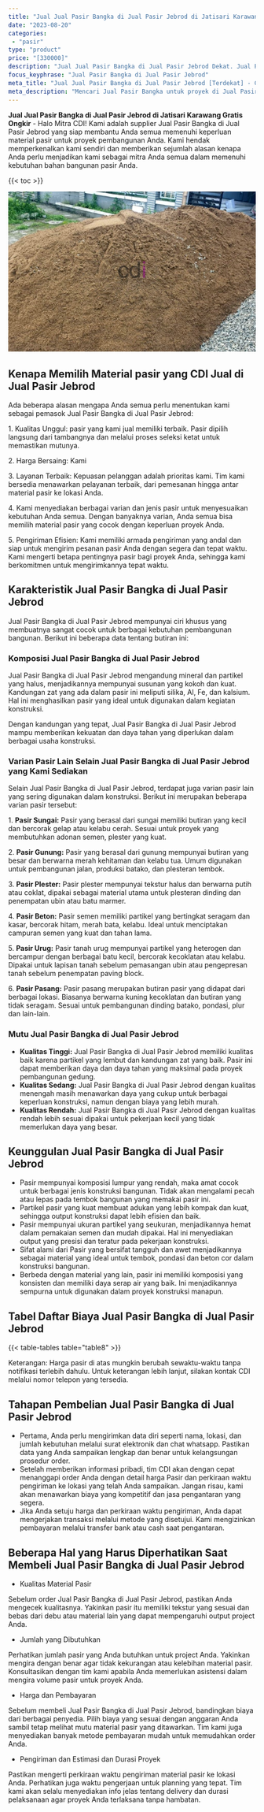 ```yaml
---
title: "Jual Jual Pasir Bangka di Jual Pasir Jebrod di Jatisari Karawang Gratis Ongkir"
date: "2023-08-20"
categories:
 - "pasir"
type: "product"
price: "[330000]"
description: "Jual Jual Pasir Bangka di Jual Pasir Jebrod Dekat. Jual Pasir Bangka ini sering dipakai dalam proyek konstruksi sebagai material adukan yang berkualitas dan halus. Hubungi kami untuk informasi lebih lanjut."
focus_keyphrase: "Jual Pasir Bangka di Jual Pasir Jebrod"
meta_title: "Jual Jual Pasir Bangka di Jual Pasir Jebrod [Terdekat] - CDI"
meta_description: "Mencari Jual Pasir Bangka untuk proyek di Jual Pasir Jebrod? Kami memiliki Jual Pasir Bangka berkualitas untuk material adukan. Dapatkan penawaran terbaik sekarang."
---
```


**Jual Jual Pasir Bangka di Jual Pasir Jebrod di Jatisari Karawang Gratis Ongkir** - Halo Mitra CDI! Kami adalah supplier Jual Pasir Bangka di Jual Pasir Jebrod yang siap membantu Anda semua memenuhi keperluan material pasir untuk proyek pembangunan Anda. Kami hendak memperkenalkan kami sendiri dan memberikan sejumlah alasan kenapa Anda perlu menjadikan kami sebagai mitra Anda semua dalam memenuhi kebutuhan bahan bangunan pasir Anda.

{{< toc >}}

![Jual Jual Pasir Bangka di Jual Pasir Jebrod di Jatisari Karawang Gratis Ongkir](/images/pasir/pasir-bangunan-01.jpg)

## Kenapa Memilih Material pasir yang CDI Jual di Jual Pasir Jebrod

Ada beberapa alasan mengapa Anda semua perlu menentukan kami sebagai pemasok Jual Pasir Bangka di Jual Pasir Jebrod:

1\.  Kualitas Unggul: pasir yang kami jual memiliki terbaik. Pasir dipilih langsung dari tambangnya dan melalui proses seleksi ketat untuk memastikan mutunya.

2\.  Harga Bersaing: Kami

3\.  Layanan Terbaik: Kepuasan pelanggan adalah prioritas kami. Tim kami bersedia menawarkan pelayanan terbaik, dari pemesanan hingga antar material pasir ke lokasi Anda.

4\.  Kami menyediakan berbagai varian dan jenis pasir untuk menyesuaikan kebutuhan Anda semua. Dengan banyaknya varian, Anda semua bisa memilih material pasir yang cocok dengan keperluan proyek Anda.

5\.  Pengiriman Efisien: Kami memiliki armada pengiriman yang andal dan siap untuk mengirim pesanan pasir Anda dengan segera dan tepat waktu. Kami mengerti betapa pentingnya pasir bagi proyek Anda, sehingga kami berkomitmen untuk mengirimkannya tepat waktu.

## Karakteristik Jual Pasir Bangka di Jual Pasir Jebrod

Jual Pasir Bangka di Jual Pasir Jebrod mempunyai ciri khusus yang membuatnya sangat cocok untuk berbagai kebutuhan pembangunan bangunan. Berikut ini beberapa data tentang butiran ini:

### Komposisi Jual Pasir Bangka di Jual Pasir Jebrod

Jual Pasir Bangka di Jual Pasir Jebrod mengandung mineral dan partikel yang halus, menjadikannya mempunyai susunan yang kokoh dan kuat. Kandungan zat yang ada dalam pasir ini meliputi silika, Al, Fe, dan kalsium. Hal ini menghasilkan pasir yang ideal untuk digunakan dalam kegiatan konstruksi.

Dengan kandungan yang tepat, Jual Pasir Bangka di Jual Pasir Jebrod mampu memberikan kekuatan dan daya tahan yang diperlukan dalam berbagai usaha konstruksi.

### Varian Pasir Lain Selain Jual Pasir Bangka di Jual Pasir Jebrod yang Kami Sediakan

Selain Jual Pasir Bangka di Jual Pasir Jebrod, terdapat juga varian pasir lain yang sering digunakan dalam konstruksi. Berikut ini merupakan beberapa varian pasir tersebut:

1\.  **Pasir Sungai:** Pasir yang berasal dari sungai memiliki butiran yang kecil dan bercorak gelap atau kelabu cerah. Sesuai untuk proyek yang membutuhkan adonan semen, plester yang kuat.

2\.  **Pasir Gunung:** Pasir yang berasal dari gunung mempunyai butiran yang besar dan berwarna merah kehitaman dan kelabu tua. Umum digunakan untuk pembangunan jalan, produksi batako, dan plesteran tembok.

3\.  **Pasir Plester:** Pasir plester mempunyai tekstur halus dan berwarna putih atau coklat, dipakai sebagai material utama untuk plesteran dinding dan penempatan ubin atau batu marmer.

4\.  **Pasir Beton:** Pasir semen memiliki partikel yang bertingkat seragam dan kasar, bercorak hitam, merah bata, kelabu. Ideal untuk menciptakan campuran semen yang kuat dan tahan lama.

5\.  **Pasir Urug:** Pasir tanah urug mempunyai partikel yang heterogen dan bercampur dengan berbagai batu kecil, bercorak kecoklatan atau kelabu. Dipakai untuk lapisan tanah sebelum pemasangan ubin atau pengepresan tanah sebelum penempatan paving block.

6\.  **Pasir Pasang:** Pasir pasang merupakan butiran pasir yang didapat dari berbagai lokasi. Biasanya berwarna kuning kecoklatan dan butiran yang tidak seragam. Sesuai untuk pembangunan dinding batako, pondasi, plur dan lain-lain.

### Mutu Jual Pasir Bangka di Jual Pasir Jebrod

*   **Kualitas Tinggi:** Jual Pasir Bangka di Jual Pasir Jebrod memiliki kualitas baik karena partikel yang lembut dan kandungan zat yang baik. Pasir ini dapat memberikan daya dan daya tahan yang maksimal pada proyek pembangunan gedung.
*   **Kualitas Sedang:** Jual Pasir Bangka di Jual Pasir Jebrod dengan kualitas menengah masih menawarkan daya yang cukup untuk berbagai keperluan konstruksi, namun dengan biaya yang lebih murah.
*   **Kualitas Rendah:** Jual Pasir Bangka di Jual Pasir Jebrod dengan kualitas rendah lebih sesuai dipakai untuk pekerjaan kecil yang tidak memerlukan daya yang besar.

## Keunggulan Jual Pasir Bangka di Jual Pasir Jebrod

*   Pasir mempunyai komposisi lumpur yang rendah, maka amat cocok untuk berbagai jenis konstruksi bangunan. Tidak akan mengalami pecah atau lepas pada tembok bangunan yang memakai pasir ini.
*   Partikel pasir yang kuat membuat adukan yang lebih kompak dan kuat, sehingga output konstruksi dapat lebih efisien dan baik.
*   Pasir mempunyai ukuran partikel yang seukuran, menjadikannya hemat dalam pemakaian semen dan mudah dipakai. Hal ini menyediakan output yang presisi dan teratur pada pekerjaan konstruksi.
*   Sifat alami dari Pasir yang bersifat tangguh dan awet menjadikannya sebagai material yang ideal untuk tembok, pondasi dan beton cor dalam konstruksi bangunan.
*   Berbeda dengan material yang lain, pasir ini memiliki komposisi yang konsisten dan memiliki daya serap air yang baik. Ini menjadikannya sempurna untuk digunakan dalam proyek konstruksi manapun.

## Tabel Daftar Biaya Jual Pasir Bangka di Jual Pasir Jebrod

{{< table-tables table="table8" >}}

Keterangan: Harga pasir di atas mungkin berubah sewaktu-waktu tanpa notifikasi terlebih dahulu. Untuk keterangan lebih lanjut, silakan kontak CDI melalui nomor telepon yang tersedia.

## Tahapan Pembelian Jual Pasir Bangka di Jual Pasir Jebrod

*   Pertama, Anda perlu mengirimkan data diri seperti nama, lokasi, dan jumlah kebutuhan melalui surat elektronik dan chat whatsapp. Pastikan data yang Anda sampaikan lengkap dan benar untuk kelangsungan prosedur order.
*   Setelah memberikan informasi pribadi, tim CDI akan dengan cepat menanggapi order Anda dengan detail harga Pasir dan perkiraan waktu pengiriman ke lokasi yang telah Anda sampaikan. Jangan risau, kami akan menawarkan biaya yang kompetitif dan jasa pengantaran yang segera.
*   Jika Anda setuju harga dan perkiraan waktu pengiriman, Anda dapat mengerjakan transaksi melalui metode yang disetujui. Kami mengizinkan pembayaran melalui transfer bank atau cash saat pengantaran.

## Beberapa Hal yang Harus Diperhatikan Saat Membeli Jual Pasir Bangka di Jual Pasir Jebrod

*   Kualitas Material Pasir

Sebelum order Jual Pasir Bangka di Jual Pasir Jebrod, pastikan Anda mengecek kualitasnya. Yakinkan pasir itu memiliki tekstur yang sesuai dan bebas dari debu atau material lain yang dapat mempengaruhi output project Anda.
*   Jumlah yang Dibutuhkan

Perhatikan jumlah pasir yang Anda butuhkan untuk project Anda. Yakinkan mengira dengan benar agar tidak kekurangan atau kelebihan material pasir. Konsultasikan dengan tim kami apabila Anda memerlukan asistensi dalam mengira volume pasir untuk proyek Anda.
*   Harga dan Pembayaran

Sebelum membeli Jual Pasir Bangka di Jual Pasir Jebrod, bandingkan biaya dari berbagai penyedia. Pilih biaya yang sesuai dengan anggaran Anda sambil tetap melihat mutu material pasir yang ditawarkan. Tim kami juga menyediakan banyak metode pembayaran mudah untuk memudahkan order Anda.
*   Pengiriman dan Estimasi dan Durasi Proyek

Pastikan mengerti perkiraan waktu pengiriman material pasir ke lokasi Anda. Perhatikan juga waktu pengerjaan untuk planning yang tepat. Tim kami akan selalu menyediakan info jelas tentang delivery dan durasi pelaksanaan agar proyek Anda terlaksana tanpa hambatan.